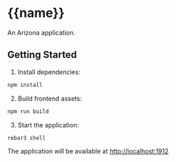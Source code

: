 # {{name}}

An Arizona application.

## Getting Started

1. Install dependencies:
```bash
npm install
```

2. Build frontend assets:
```bash
npm run build
```

3. Start the application:
```bash
rebar3 shell
```

The application will be available at [http://localhost:1912](http://localhost:1912)
